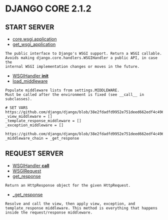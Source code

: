 # DJANGO CORE 2.1.2

## START SERVER
- [core.wsgi.application](core/wsgi.py)
- [get_wsgi_application](https://github.com/django/django/blob/38e2fdadfd9952e751deed662edf4c496d238f28/django/core/wsgi.py#L5)
~~~
The public interface to Django's WSGI support. Return a WSGI callable.
Avoids making django.core.handlers.WSGIHandler a public API, in case the
internal WSGI implementation changes or moves in the future.
~~~
- [WSGIHandler __init__](https://github.com/django/django/blob/38e2fdadfd9952e751deed662edf4c496d238f28/django/core/handlers/wsgi.py#L134)
- [load_middleware](https://github.com/django/django/blob/38e2fdadfd9952e751deed662edf4c496d238f28/django/core/handlers/base.py#L22)
~~~
Populate middleware lists from settings.MIDDLEWARE.
Must be called after the environment is fixed (see __call__ in subclasses).
~~~

~~~
# SET VARS
https://github.com/django/django/blob/38e2fdadfd9952e751deed662edf4c496d238f28/django/core/handlers/base.py#L28
_view_middleware = []
_template_response_middleware = []
_exception_middleware = []

https://github.com/django/django/blob/38e2fdadfd9952e751deed662edf4c496d238f28/django/core/handlers/base.py#L32
_middleware_chain = _get_response
~~~

## REQUEST SERVER
- [WSGIHandler __call__](https://github.com/django/django/blob/38e2fdadfd9952e751deed662edf4c496d238f28/django/core/handlers/wsgi.py#L138)
- [WSGIRequest](https://github.com/django/django/blob/38e2fdadfd9952e751deed662edf4c496d238f28/django/core/handlers/wsgi.py#L66)
- [get_response](https://github.com/django/django/blob/38e2fdadfd9952e751deed662edf4c496d238f28/django/core/handlers/base.py#L73)
~~~
Return an HttpResponse object for the given HttpRequest.
~~~
- [_get_response](https://github.com/django/django/blob/38e2fdadfd9952e751deed662edf4c496d238f28/django/core/handlers/base.py#L96)
~~~
Resolve and call the view, then apply view, exception, and
template_response middleware. This method is everything that happens
inside the request/response middleware.
~~~

